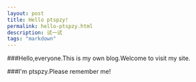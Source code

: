 ```yaml
---
layout: post
title: Hello ptspzy!
permalink: hello-ptspzy.html
description: 试一试
tags: "markdown"
---
```


###Hello,everyone.This is my own blog.Welcome to visit my site.

###I'm ptspzy.Please remember me!
